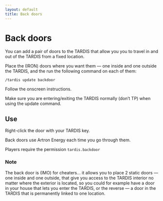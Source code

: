 ```yaml
---
layout: default
title: Back doors
---
```


# Back doors

You can add a pair of doors to the TARDIS that allow you you to travel in and out of the TARDIS from a fixed location.

Place the (IRON) doors where you want them — one inside and one outside the TARDIS, and the run the following command on each of them:

    /tardis update backdoor

Follow the onscreen instructions.

Make sure you are entering/exiting the TARDIS normally (don’t TP) when using the update command.

## Use

Right-click the door with your TARDIS key.

Back doors use Artron Energy each time you go through them.

Players require the permission `tardis.backdoor`

### Note

The back door is (IMO) for cheaters… it allows you to place 2 static doors — one inside and one outside, that give you access to the TARDIS interior no matter where the exterior is located, so you could for example have a door in your house that lets you enter the TARDIS, or the reverse — a door in the TARDIS that is permanently linked to one location.

